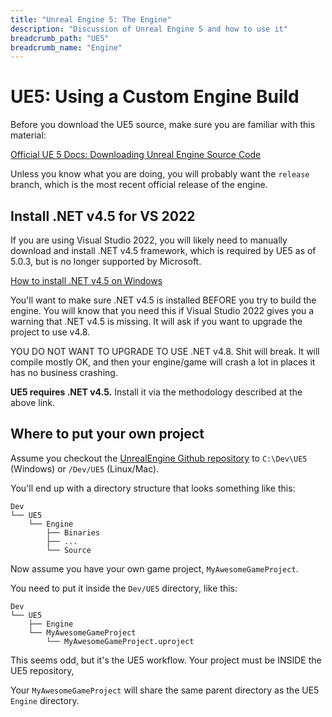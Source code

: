 ```yaml
---
title: "Unreal Engine 5: The Engine"
description: "Discussion of Unreal Engine 5 and how to use it"
breadcrumb_path: "UE5"
breadcrumb_name: "Engine"
---
```



# UE5: Using a Custom Engine Build


Before you download the UE5 source, make sure you are familiar with this material:

[Official UE 5 Docs: Downloading Unreal Engine Source Code](https://docs.unrealengine.com/5.0/en-US/downloading-unreal-engine-source-code/)

Unless you know what you are doing, you will probably want the `release` branch, which is the most
recent official release of the engine.


## Install .NET v4.5 for VS 2022

If you are using Visual Studio 2022, you will likely need to manually download
and install .NET v4.5 framework, which is required by UE5 as of 5.0.3, but is
no longer supported by Microsoft.

[How to install .NET v4.5 on Windows](https://thomaslevesque.com/2021/11/12/building-a-project-that-target-net-45-in-visual-studio-2022/)

You'll want to make sure .NET v4.5 is installed BEFORE you try to build the engine.
You will know that you need this if Visual Studio 2022 gives you a warning that .NET v4.5
is missing.  It will ask if you want to upgrade the project to use v4.8.

YOU DO NOT WANT TO UPGRADE TO USE .NET v4.8.  Shit will break.  It will compile mostly OK, and
then your engine/game will crash a lot in places it has no business crashing.

**UE5 requires .NET v4.5.** Install it via the methodology described at the above link.


## Where to put your own project

Assume you checkout the
[UnrealEngine Github repository](https://github.com/EpicGames/UnrealEngine)
to `C:\Dev\UE5` (Windows) or `/Dev/UE5` (Linux/Mac).

You'll end up with a directory structure that looks something like this:

```text
Dev
└── UE5
    └── Engine
        ├── Binaries
        ├── ...
        └── Source
```

Now assume you have your own game project, `MyAwesomeGameProject`.

You need to put it inside the `Dev/UE5` directory, like this:

```text
Dev
└── UE5
    ├── Engine
    └── MyAwesomeGameProject
        └── MyAwesomeGameProject.uproject
```

This seems odd, but it's the UE5 workflow.
Your project must be INSIDE the UE5 repository,

Your `MyAwesomeGameProject` will share the same parent directory as the UE5 `Engine` directory.
